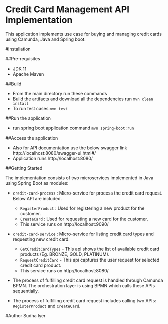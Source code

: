 # Credit Card Management API Implementation

This application implements use case for buying and managing credit cards using Camunda, Java and Spring boot.

#Installation

##Pre-requisites

- JDK 11
- Apache Maven

##Build 
- From the main directory run these commands
- Build the artifacts and download all the dependencies run `mvn clean install`
- To run test cases `mvn test`

##Run the application

- run spring boot application command `mvn spring-boot:run`

##Access the application

- Also for API documentation use the below swagger link
http://localhost:8080/swagger-ui.html#/
- Application runs http://localhost:8080/

##Getting Started

The implementation consists of two microservices implemented in Java using Spring Boot as modules:
- `credit-card-process` : Micro-service for process the credit card request. Below API are included.
  - `RegisterProduct` : Used for registering a new product for the customer.
  - `CreateCard` : Used for requesting a new card for the customer.
  - This service runs on http://localhost:9090/ 
- `credit-card-service` : Micro-service for listing credit card types and requesting new credit card.
    - `GetCreditCardTypes` - This api shows the list of available credit card products (Eg. BRONZE, GOLD, PLATINUM).
    - `RequestCreditCard` - This api captures the user request for selected credit card product.
    - This service runs on http://localhost:8080/

- The process of fulfilling credit card request is handled through Camunda BPMN. The orchestration layer is using BPMN which
  calls these APIs sequentially.
- The process of fulfilling credit card request includes calling two APIs: `RegisterProduct` and `CreateCard`.

#Author
    Sudha Iyer

